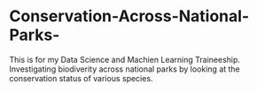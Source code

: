 # Conservation-Across-National-Parks-
This is for my Data Science and Machien Learning Traineeship. Investigating biodiverity across national parks by looking at the conservation status of various species.
